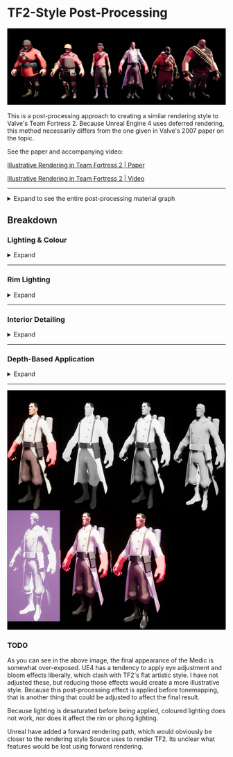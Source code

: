 # TF2-Style Post-Processing

![Cast](Images/Cast.png)

This is a post-processing approach to creating a similar rendering style to Valve's Team Fortress 2. Because Unreal Engine 4 uses deferred rendering, this method necessarily differs from the one given in Valve's 2007 paper on the topic.

See the paper and accompanying video:

[Illustrative Rendering in Team Fortress 2 | Paper](https://valvearchive.com/archive/Other%20Files/Publications/NPAR07_IllustrativeRenderingInTeamFortress2.pdf)

[Illustrative Rendering in Team Fortress 2 | Video](https://youtu.be/ebvbVO1QE5o)

---

<details>
<summary>Expand to see the entire post-processing material graph</summary>
  
![Graph](Images/Graph.png)
</details>

## Breakdown

### Lighting & Colour

<details>
<summary>Expand</summary>
  
![Lighting](Images/Lighting.png)

Valve's approach relies on clamped lambertian lighting, which requires access to a lighting direction.
We do not have this in deferred rendering, so the closest we can get to a pure representation of lighting is by dividing saturated versions of the lit buffer (PostProcessInput0) and the unlit scene (DiffuseColor).

![Divided Lighting](Images/Divided_Lighting.png)


This lighting then passes through a LUT texture to create the typical cell-shading dramatic terminator:

![LUT](Images/LightingLUT.png)

This creates the thin band of colour transition observed in commercial illustration.
In addition to shaping the lighting, this particular texture colourizes lighting, transitioning from greyscale, through a reddish region in the middle, towards a cool dark region.

</details>

---

### Rim Lighting

<details>
<summary>Expand</summary>

![Rim Lighting](Images/RimLighting.png)

To help separate characters from the background, a fresnel is applied to add rim lighting to characters. 
This is only applied in regions where normals face mostly upwards; this is mostly an aesthetic choice and exploits the human instinct to assume lighting comes from above.
This has the knock-on benefit of making the upper half of each character more salient, which for Team Fortress 2's gameplay is more important than clearly seeing foot position.

![Fresnel](Images/Rim_Fresnel.png)

</details>

---

### Interior Detailing

<details>
<summary>Expand</summary>

![Pseudo Phong](Images/PseudoPhong.png)

In addition to the rim lighting pass, Valve includes a subdued phong term intended to create some interior highlights. In-game, this helps highlight shiny, metallic objects, such as held weapons.
Like the issues discussed earlier with lambertian lighting, we have no access to a light direction with which to make phong calculations. As a substitute, we use UE4's Sky Atmosphere direction.

![Interior Detailing](Images/Interior_Detailing.png)

In this scene, the characters are without weapons, so the effect is most noticeable on leather surfaces, such as boots:

![On Off](Images/PseudoPhong_OnOff.png)

To prevent non-reflective surfaces from receiving these highlights, we use each character's specular map to mask the effect.
You can see here how the Heavy's specular allows his bald head to appear shiny, but not the interior of his face where bright highlights would look strange.

![Specular](Images/Specular_Heavy.png)

</details>

---

### Depth-Based Application

<details>
<summary>Expand</summary>

![Depth](Images/DepthMask.png)

[This section](https://youtu.be/ebvbVO1QE5o?t=106) of the rendering video states that only characters are rendered in this style, with the world geometry being mostly diffuse textures. 
To support this isolated application of the effect, we cannot rely on applying materials to specific objects, as we are using a post-process effect. Instead,
we can only process objects that draw to custom depth.

</details>

---

![Process](Images/Process.png)

### TODO

As you can see in the above image, the final appearance of the Medic is somewhat over-exposed. UE4 has a tendency to apply eye adjustment and bloom effects liberally, which clash with TF2's flat artistic style. I have not adjusted these, but reducing those effects would create a more illustrative style. Because this post-processing effect is applied before tonemapping, that is another thing that could be adjusted to affect the final result.

Because lighting is desaturated before being applied, coloured lighting does not work, nor does it affect the rim or phong lighting.

Unreal have added a forward rendering path, which would obviously be closer to the rendering style Source uses to render TF2. 
Its unclear what features would be lost using forward rendering.

